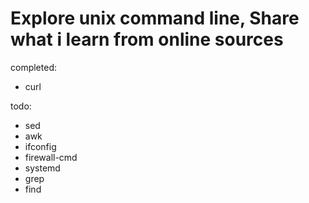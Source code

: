 # Explore unix command line, Share what i learn from online sources
completed:
+ curl


todo:
+ sed
+ awk
+ ifconfig
+ firewall-cmd
+ systemd
+ grep
+ find
